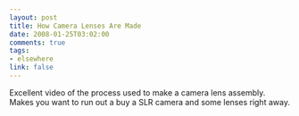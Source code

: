 ```yaml
--- 
layout: post
title: How Camera Lenses Are Made
date: 2008-01-25T03:02:00
comments: true
tags:
- elsewhere
link: false
---
```

Excellent video of the process used to make a camera lens assembly.  Makes you want to run out a buy a SLR camera and some lenses right away.

<object width="425" height="355"><param name="movie" value="http://www.youtube.com/v/X7_wL0ZZi6k&rel=1"></param><param name="wmode" value="transparent"></param><embed src="http://www.youtube.com/v/X7_wL0ZZi6k&rel=1" type="application/x-shockwave-flash" wmode="transparent" width="425" height="355"></embed></object>
